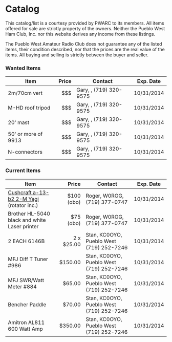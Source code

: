 Catalog 
=======

This catalog/list is a courtesy provided by PWARC to its members. All items offered for sale are strictly property of the owners. Neither the Pueblo West Ham Club, Inc. nor this website derives any income from these listings. 

The Pueblo West Amateur Radio Club does not guarantee any of the listed items, their
condition described, nor that the prices are the real value of the items. All buying and selling is strictly between the buyer and seller.

### Wanted Items ###
|Item|Price|Contact|Exp. Date|
|----|----:|-------|---------|
|2m/70cm vert|$$$|Gary, <span class="callsign"></span>, (719) 320-9575 | 10/31/2014 |
|M-HD roof tripod|$$$|Gary, <span class="callsign"></span>, (719) 320-9575 | 10/31/2014 |
|20' mast|$$$|Gary, <span class="callsign"></span>, (719) 320-9575 | 10/31/2014 |
|50' or more of 9913|$$$|Gary, <span class="callsign"></span>, (719) 320-9575 | 10/31/2014 |
|N-connectors|$$$|Gary, <span class="callsign"></span>, (719) 320-9575 | 10/31/2014 |

### Current Items ###
|Item|Price|Contact|Exp. Date|
|----|----:|-------|---------|
|[Cushcraft a-13-b2 2-M Yagi](http://www.universal-radio.com/catalog/hamants/1357.html) (rotator inc.)|$100 (obo)|Roger, <span class="callsign">W0ROG</span>, (719) 377-0747| 10/31/2014 |
|Brother HL-5040 black and white Laser printer|$75 (obo)|Roger, <span class="callsign">W0ROG</span>, (719) 377-0747| 10/31/2014 |
|2 EACH 6146B|2 x $25.00|Stan, <span class="callsign">KC0OYO</span>, Pueblo West (719) 252-7246 | 10/31/2014 |
|MFJ Diff T Tuner #986 |$150.00 |Stan, <span class="callsign">KC0OYO</span>, Pueblo West (719) 252-7246 |10/31/2014|
|MFJ SWR/Watt Meter #884 |$65.00 |Stan, <span class="callsign">KC0OYO</span>, Pueblo West (719) 252-7246 |10/31/2014|
|Bencher Paddle |$70.00 |Stan, <span class="callsign">KC0OYO</span>, Pueblo West (719) 252-7246 |10/31/2014|
|Amitron AL811 600 Watt Amp| $350.00 |Stan, <span class="callsign">KC0OYO</span>, Pueblo West (719) 252-7246 |10/31/2014 |
